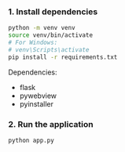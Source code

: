 ### 1. Install dependencies
```bash
python -m venv venv
source venv/bin/activate
# For Windows:
# venv\Scripts\activate
pip install -r requirements.txt
```

Dependencies:
- flask
- pywebview
- pyinstaller

### 2. Run the application
```bash
python app.py
```